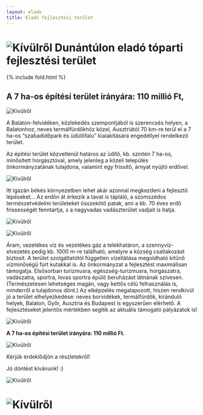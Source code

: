 ```yaml
---
layout: elado
title: Eladó fejlesztési terület
---
```


# ![Kívülről](https://i.imgur.com/gIYG2l7.jpg) Dunántúlon eladó tóparti fejlesztési terület

{% include fold.html %}

## A 7 ha-os építési terület irányára: 110 millió Ft,     

![Kívülről](https://i.imgur.com/4Kk3IvM.jpg)

A Balaton-felvidéken, közlekedés szempontjából is szerencsés helyen, a Balatonhoz, neves termálfürdőkhöz közel, Ausztriától 70 km-re terül el a 7 ha-os “szabadidőpark és üdülőfalu” kialakítására engedéllyel rendelkező terület. 

Az építési terület közvetlenül határos az üdítő, kb. szintén 7 ha-os, minősített horgásztóval, amely jelenleg a közeli település önkormányzatának tulajdona, valamint egy frissítő, árnyat nyújtó erdővel. 

![Kívülről](https://i.imgur.com/rRavE48.jpg)

Itt igazán békés környezetben lehet akár azonnal megkezdeni a fejlesztő lépéseket... 
Az erdőn át érkezik a tavat is tápláló, a szomszédos természetvédelmi területeket összekötő patak, ami a kb. 70 éves erdő frissességét fenntartja, s a nagyvadas vadászterület vadjait is itatja.

![Kívülről](https://i.imgur.com/8RHLcAN.jpg)

![Kívülről](https://i.imgur.com/1bYttsG.jpg)

Áram, vezetékes víz és vezetékes gáz a telekhatáron, a szennyvíz-elvezetés pedig kb. 1000 m-re található, amelyre a község csatlakozást biztosít. A terület szolgáltatótól független vízellátása megoldható kitűnő vízminőségű fúrt kutakkal is. Az önkormányzat a fejlesztést maximálisan támogatja. Elsősorban turizmusra, egészség-turizmusra, horgászatra, vadászatra, sportra, lovas sportra épülő beruházást látnának szívesen.
(Természetesen lehetséges magán, vagy kettős célú felhasználás is, minderről a tulajdonos dönt.) Az elképzelés megalapozott, hiszen rendkívül jó a terület elhelyezkedése: neves borvidékek, termálfürdők, kiránduló helyek, Balaton, Győr, Ausztria és Budapest is egyszerűen elérhető. A fejlesztéseket jelentős mértékben segítik az aktuális támogató pályázatok is!

![Kívülről](https://i.imgur.com/M16yHXg.jpg)

**A 7 ha-os építési terület irányára: 110 millió Ft.**  

![Kívülről](https://i.imgur.com/tXcJuhj.jpg)

Kérjük érdeklődjön a részletekről!

Jó döntést kívánunk! :)

![Kívülről](https://i.imgur.com/1OA3sSw.jpg)
     		            
# ![Kívülről](https://i.imgur.com/2PhqEK3.jpg)
